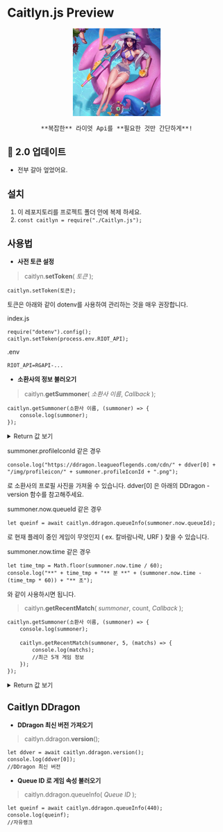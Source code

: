 # Caitlyn.js Preview

<p align="center">
	<img src="./caitlyn.jpg" alt="Pool Party Caitlyn" width="40%">
</p>

<pre align="center">
**복잡한** 라이엇 Api를 **필요한 것만 간단하게**!
</pre>

## 🎉 2.0 업데이트
- 전부 갈아 엎었어요.

## 설치

 1. 이 레포지토리를 프로젝트 폴더 안에 복제 하세요.
 2. `const caitlyn = require("./Caitlyn.js");`

## 사용법
 - **사전 토큰 설정**

> caitlyn.**setToken**( *토큰* );

    caitlyn.setToken(토큰);

토큰은 아래와 같이 dotenv를 사용하여 관리하는 것을 매우 권장합니다.

index.js

    require("dotenv").config();
	caitlyn.setToken(process.env.RIOT_API);

.env

	RIOT_API=RGAPI-...

 - **소환사의 정보 불러오기**

> caitlyn.**getSummoner**( *소환사 이름*, *Callback* );

    caitlyn.getSummoner(소환사 이름, (summoner) => {
	    console.log(summoner);
    });

<details>
<summary>Return 값 보기</summary>

 - Return
	 - id
	 - level
	 - name
	 - profileIconId
	 - puuid
	 - rank
		 - ranked_flex (자유 랭크)
			 - losses
			 - lp
			 - tier
			 - wins
			 - hotStreak (연승)
		 - ranked_solo (솔로 랭크)
			 - losses
			 - lp
			 - tier
			 - wins
			 - hotStreak (연승)
	 - now (플레이 중 일 때)
	 	 - queueId
		 - time (초 단위)
		 - champ

</details>

summoner.profileIconId 같은 경우

	console.log("https://ddragon.leagueoflegends.com/cdn/" + ddver[0] + "/img/profileicon/" + summoner.profileIconId + ".png");

로 소환사의 프로필 사진을 가져올 수 있습니다.
ddver[0] 은 아래의 DDragon - version 함수를 참고해주세요.

summoner.now.queueId 같은 경우

    let queinf = await caitlyn.ddragon.queueInfo(summoner.now.queueId);

로 현재 플레이 중인 게임이 무엇인지 ( ex. 칼바람나락, URF ) 찾을 수 있습니다.

summoner.now.time 같은 경우

    let time_tmp = Math.floor(summoner.now.time / 60);
    console.log("**" + time_tmp + "** 분 **" + (summoner.now.time - (time_tmp * 60)) + "** 초");
	
와 같이 사용하시면 됩니다.

> caitlyn.**getRecentMatch**( *summoner*, count, *Callback* );

	caitlyn.getSummoner(소환사 이름, (summoner) => {
		console.log(summoner);

		caitlyn.getRecentMatch(summoner, 5, (matchs) => {
			console.log(matchs);
			//최근 5개 게임 정보
		});
	});

<details>
<summary>Return 값 보기</summary>

 - Return
	 - (게임 번호)
		 - champ
			 - name
			 - level (게임에서의 최종 레벨)
		 - dodge (닷지 여부)
		 - duration (게임 길이, 초 단위)
		 - firstblood (퍼블 여부)
		 - gold
		 - kda ('/' 로 끊어져서 나옴 - ex. 10/4/6)
		 - multiKill (최대 다중 킬 - 1 > X, 2 > 더블킬, 3 > 트리플킬)
		 - queueId
		 - time (언제 한건지)
			 - year
			 - month
			 - date
			 - hour
			 - min
			 - sec
		 - win
	 - (게임 번호)
	  ...

</details>

## Caitlyn DDragon
 - **DDragon 최신 버전 가져오기**

> caitlyn.ddragon.**version**();

    let ddver = await caitlyn.ddragon.version();
	console.log(ddver[0]);
	//DDragon 최신 버전

 - **Queue ID 로 게임 속성 불러오기**

> caitlyn.ddragon.queueInfo( *Queue ID* );

	let queinf = await caitlyn.ddragon.queueInfo(440);
	console.log(queinf);
	//자유랭크